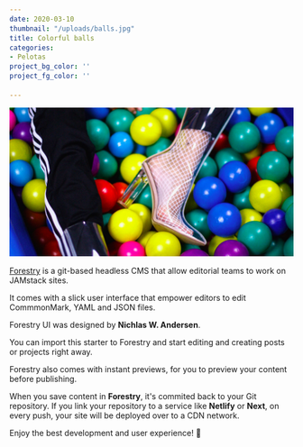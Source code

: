```yaml
---
date: 2020-03-10
thumbnail: "/uploads/balls.jpg"
title: Colorful balls
categories:
- Pelotas
project_bg_color: ''
project_fg_color: ''

---
```

![](/uploads/balls.jpg)

[Forestry](https://forestry.io) is a git-based headless CMS that allow editorial teams to work on JAMstack sites.

It comes with a slick user interface that empower editors to edit CommmonMark, YAML and JSON files.

Forestry UI was designed by **Nichlas W. Andersen**.

You can import this starter to Forestry and start editing and creating posts or projects right away.

Forestry also comes with instant previews, for you to preview your content before publishing.

When you save content in **Forestry**, it's commited back to your Git repository. If you link your repository to a service like **Netlify** or **Next**, on every push, your site will be deployed over to a CDN network.

Enjoy the best development and user experience! 🚀